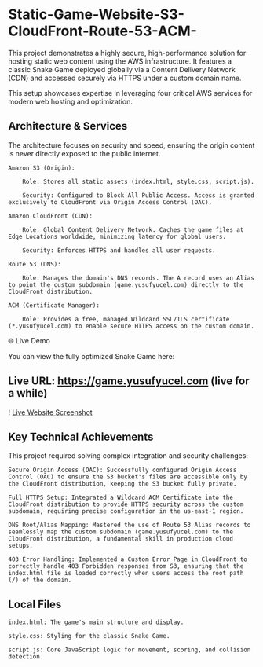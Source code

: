 # Static-Game-Website-S3-CloudFront-Route-53-ACM-
This project demonstrates a highly secure, high-performance solution for hosting static web content using the AWS infrastructure. It features a classic Snake Game deployed globally via a Content Delivery Network (CDN) and accessed securely via HTTPS under a custom domain name.

This setup showcases expertise in leveraging four critical AWS services for modern web hosting and optimization.

## Architecture & Services

The architecture focuses on security and speed, ensuring the origin content is never directly exposed to the public internet.

    Amazon S3 (Origin):

        Role: Stores all static assets (index.html, style.css, script.js).

        Security: Configured to Block All Public Access. Access is granted exclusively to CloudFront via Origin Access Control (OAC).

    Amazon CloudFront (CDN):

        Role: Global Content Delivery Network. Caches the game files at Edge Locations worldwide, minimizing latency for global users.

        Security: Enforces HTTPS and handles all user requests.

    Route 53 (DNS):

        Role: Manages the domain's DNS records. The A record uses an Alias to point the custom subdomain (game.yusufyucel.com) directly to the CloudFront distribution.

    ACM (Certificate Manager):

        Role: Provides a free, managed Wildcard SSL/TLS certificate (*.yusufyucel.com) to enable secure HTTPS access on the custom domain.

🌐 Live Demo

You can view the fully optimized Snake Game here:

## Live URL: https://game.yusufyucel.com (live for a while)

! [Live Website Screenshot]( game-web/game.png )

## Key Technical Achievements

This project required solving complex integration and security challenges:

    Secure Origin Access (OAC): Successfully configured Origin Access Control (OAC) to ensure the S3 bucket's files are accessible only by the CloudFront distribution, keeping the S3 bucket fully private.

    Full HTTPS Setup: Integrated a Wildcard ACM Certificate into the CloudFront distribution to provide HTTPS security across the custom subdomain, requiring precise configuration in the us-east-1 region.

    DNS Root/Alias Mapping: Mastered the use of Route 53 Alias records to seamlessly map the custom subdomain (game.yusufyucel.com) to the CloudFront distribution, a fundamental skill in production cloud setups.

    403 Error Handling: Implemented a Custom Error Page in CloudFront to correctly handle 403 Forbidden responses from S3, ensuring that the index.html file is loaded correctly when users access the root path (/) of the domain.

## Local Files

    index.html: The game's main structure and display.

    style.css: Styling for the classic Snake Game.

    script.js: Core JavaScript logic for movement, scoring, and collision detection.
